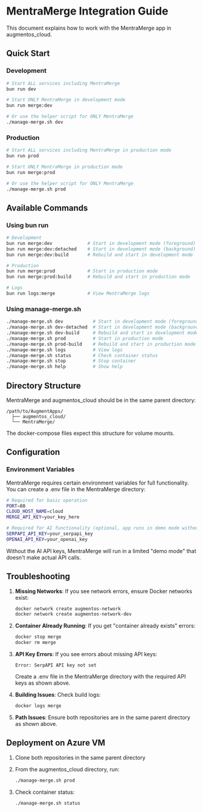 # MentraMerge Integration Guide

This document explains how to work with the MentraMerge app in augmentos_cloud.

## Quick Start

### Development

```bash
# Start ALL services including MentraMerge
bun run dev

# Start ONLY MentraMerge in development mode
bun run merge:dev

# Or use the helper script for ONLY MentraMerge
./manage-merge.sh dev
```

### Production

```bash
# Start ALL services including MentraMerge in production mode
bun run prod

# Start ONLY MentraMerge in production mode
bun run merge:prod

# Or use the helper script for ONLY MentraMerge
./manage-merge.sh prod
```

## Available Commands

### Using bun run

```bash
# Development
bun run merge:dev             # Start in development mode (foreground)
bun run merge:dev:detached    # Start in development mode (background)
bun run merge:dev:build       # Rebuild and start in development mode

# Production
bun run merge:prod            # Start in production mode
bun run merge:prod:build      # Rebuild and start in production mode

# Logs
bun run logs:merge            # View MentraMerge logs
```

### Using manage-merge.sh

```bash
./manage-merge.sh dev           # Start in development mode (foreground)
./manage-merge.sh dev-detached  # Start in development mode (background)
./manage-merge.sh dev-build     # Rebuild and start in development mode
./manage-merge.sh prod          # Start in production mode
./manage-merge.sh prod-build    # Rebuild and start in production mode
./manage-merge.sh logs          # View logs
./manage-merge.sh status        # Check container status
./manage-merge.sh stop          # Stop container
./manage-merge.sh help          # Show help
```

## Directory Structure

MentraMerge and augmentos_cloud should be in the same parent directory:

```
/path/to/AugmentApps/
  ├── augmentos_cloud/
  └── MentraMerge/
```

The docker-compose files expect this structure for volume mounts.

## Configuration

### Environment Variables

MentraMerge requires certain environment variables for full functionality. You can create a .env file in the MentraMerge directory:

```bash
# Required for basic operation
PORT=80
CLOUD_HOST_NAME=cloud
MERGE_API_KEY=your_key_here

# Required for AI functionality (optional, app runs in demo mode without these)
SERPAPI_API_KEY=your_serpapi_key
OPENAI_API_KEY=your_openai_key
```

Without the AI API keys, MentraMerge will run in a limited "demo mode" that doesn't make actual API calls.

## Troubleshooting

1. **Missing Networks**:
   If you see network errors, ensure Docker networks exist:
   ```bash
   docker network create augmentos-network
   docker network create augmentos-network-dev
   ```

2. **Container Already Running**:
   If you get "container already exists" errors:
   ```bash
   docker stop merge
   docker rm merge
   ```

3. **API Key Errors**:
   If you see errors about missing API keys:
   ```
   Error: SerpAPI API key not set
   ```
   Create a .env file in the MentraMerge directory with the required API keys as shown above.

4. **Building Issues**:
   Check build logs:
   ```bash
   docker logs merge
   ```

5. **Path Issues**:
   Ensure both repositories are in the same parent directory as shown above.

## Deployment on Azure VM

1. Clone both repositories in the same parent directory
2. From the augmentos_cloud directory, run:
   ```bash
   ./manage-merge.sh prod
   ```

3. Check container status:
   ```bash
   ./manage-merge.sh status
   ```